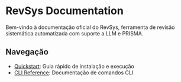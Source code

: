 # RevSys Documentation

Bem-vindo à documentação oficial do RevSys, ferramenta de revisão sistemática automatizada com suporte a LLM e PRISMA.

## Navegação

- [Quickstart](quickstart.md): Guia rápido de instalação e execução
- [CLI Reference](cli_reference.md): Documentação de comandos CLI